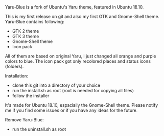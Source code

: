 Yaru-Blue is a fork of Ubuntu's Yaru theme, featured in Ubuntu 18.10.

This is my first release on git and also my first GTK and Gnome-Shell theme.
Yaru-Blue contains following:
- GTK 2 theme
- GTK 3 theme
- Gnome-Shell theme
- Icon pack

All of them are based on original Yaru, I just changed all orange and purple colors to blue.
The icon pack got only recolored places and status icons (folders).

Installation:
- clone this git into a directory of your choice
- run the install.sh as root (root is needed for copying all files)
- follow the installer

It's made for Ubuntu 18.10, espacially the Gnome-Shell theme. 
Please notify me if you find some issues or if you have any ideas for the future.

Remove Yaru-Blue:
- run the uninstall.sh as root
